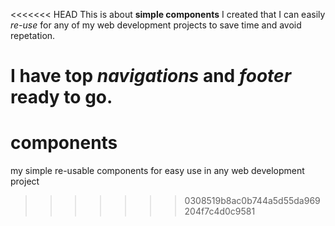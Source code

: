 <<<<<<< HEAD
This is about **simple components** I created that I can easily *re-use* for any of my web development projects to save time and avoid repetation.

I have top *navigations* and *footer* ready to go.
=======
# components
my simple re-usable components for easy use in any web development project
>>>>>>> 0308519b8ac0b744a5d55da969204f7c4d0c9581
